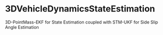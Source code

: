 # 3DVehicleDynamicsStateEstimation
3D-PointMass-EKF for State Estimation coupled with STM-UKF for Side Slip Angle Estimation
